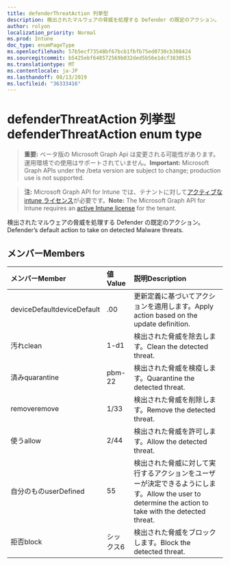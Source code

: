```yaml
---
title: defenderThreatAction 列挙型
description: 検出されたマルウェアの脅威を処理する Defender の既定のアクション。
author: rolyon
localization_priority: Normal
ms.prod: Intune
doc_type: enumPageType
ms.openlocfilehash: 57b5ecf73548bf67bcb1fbfb75ed0730cb308424
ms.sourcegitcommit: b5425ebf648572569b032ded5b56e1dcf3830515
ms.translationtype: MT
ms.contentlocale: ja-JP
ms.lasthandoff: 08/13/2019
ms.locfileid: "36333416"
---
```

# <a name="defenderthreataction-enum-type"></a><span data-ttu-id="47244-103">defenderThreatAction 列挙型</span><span class="sxs-lookup"><span data-stu-id="47244-103">defenderThreatAction enum type</span></span>

> <span data-ttu-id="47244-104">**重要:** ベータ版の Microsoft Graph Api は変更される可能性があります。運用環境での使用はサポートされていません。</span><span class="sxs-lookup"><span data-stu-id="47244-104">**Important:** Microsoft Graph APIs under the /beta version are subject to change; production use is not supported.</span></span>

> <span data-ttu-id="47244-105">**注:** Microsoft Graph API for Intune では、テナントに対して[アクティブな intune ライセンス](https://go.microsoft.com/fwlink/?linkid=839381)が必要です。</span><span class="sxs-lookup"><span data-stu-id="47244-105">**Note:** The Microsoft Graph API for Intune requires an [active Intune license](https://go.microsoft.com/fwlink/?linkid=839381) for the tenant.</span></span>

<span data-ttu-id="47244-106">検出されたマルウェアの脅威を処理する Defender の既定のアクション。</span><span class="sxs-lookup"><span data-stu-id="47244-106">Defender’s default action to take on detected Malware threats.</span></span>

## <a name="members"></a><span data-ttu-id="47244-107">メンバー</span><span class="sxs-lookup"><span data-stu-id="47244-107">Members</span></span>
|<span data-ttu-id="47244-108">メンバー</span><span class="sxs-lookup"><span data-stu-id="47244-108">Member</span></span>|<span data-ttu-id="47244-109">値</span><span class="sxs-lookup"><span data-stu-id="47244-109">Value</span></span>|<span data-ttu-id="47244-110">説明</span><span class="sxs-lookup"><span data-stu-id="47244-110">Description</span></span>|
|:---|:---|:---|
|<span data-ttu-id="47244-111">deviceDefault</span><span class="sxs-lookup"><span data-stu-id="47244-111">deviceDefault</span></span>|<span data-ttu-id="47244-112">.0</span><span class="sxs-lookup"><span data-stu-id="47244-112">0</span></span>|<span data-ttu-id="47244-113">更新定義に基づいてアクションを適用します。</span><span class="sxs-lookup"><span data-stu-id="47244-113">Apply action based on the update definition.</span></span>|
|<span data-ttu-id="47244-114">汚れ</span><span class="sxs-lookup"><span data-stu-id="47244-114">clean</span></span>|<span data-ttu-id="47244-115">1-d</span><span class="sxs-lookup"><span data-stu-id="47244-115">1</span></span>|<span data-ttu-id="47244-116">検出された脅威を除去します。</span><span class="sxs-lookup"><span data-stu-id="47244-116">Clean the detected threat.</span></span>|
|<span data-ttu-id="47244-117">済み</span><span class="sxs-lookup"><span data-stu-id="47244-117">quarantine</span></span>|<span data-ttu-id="47244-118">pbm-2</span><span class="sxs-lookup"><span data-stu-id="47244-118">2</span></span>|<span data-ttu-id="47244-119">検出された脅威を検疫します。</span><span class="sxs-lookup"><span data-stu-id="47244-119">Quarantine the detected threat.</span></span>|
|<span data-ttu-id="47244-120">remove</span><span class="sxs-lookup"><span data-stu-id="47244-120">remove</span></span>|<span data-ttu-id="47244-121">1/3</span><span class="sxs-lookup"><span data-stu-id="47244-121">3</span></span>|<span data-ttu-id="47244-122">検出された脅威を削除します。</span><span class="sxs-lookup"><span data-stu-id="47244-122">Remove the detected threat.</span></span>|
|<span data-ttu-id="47244-123">使う</span><span class="sxs-lookup"><span data-stu-id="47244-123">allow</span></span>|<span data-ttu-id="47244-124">2/4</span><span class="sxs-lookup"><span data-stu-id="47244-124">4</span></span>|<span data-ttu-id="47244-125">検出された脅威を許可します。</span><span class="sxs-lookup"><span data-stu-id="47244-125">Allow the detected threat.</span></span>|
|<span data-ttu-id="47244-126">自分のもの</span><span class="sxs-lookup"><span data-stu-id="47244-126">userDefined</span></span>|<span data-ttu-id="47244-127">5</span><span class="sxs-lookup"><span data-stu-id="47244-127">5</span></span>|<span data-ttu-id="47244-128">検出された脅威に対して実行するアクションをユーザーが決定できるようにします。</span><span class="sxs-lookup"><span data-stu-id="47244-128">Allow the user to determine the action to take with the detected threat.</span></span>|
|<span data-ttu-id="47244-129">拒否</span><span class="sxs-lookup"><span data-stu-id="47244-129">block</span></span>|<span data-ttu-id="47244-130">シックス</span><span class="sxs-lookup"><span data-stu-id="47244-130">6</span></span>|<span data-ttu-id="47244-131">検出された脅威をブロックします。</span><span class="sxs-lookup"><span data-stu-id="47244-131">Block the detected threat.</span></span>|



